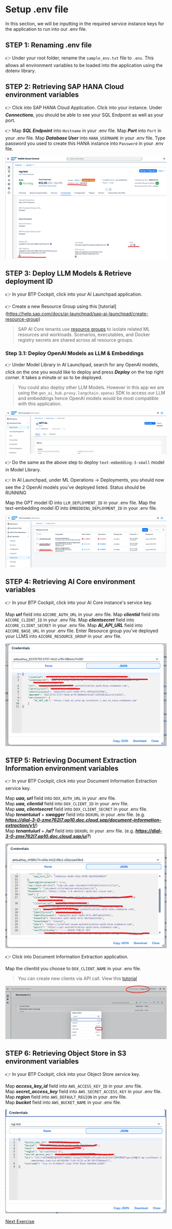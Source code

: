 # Setup .env file 

In this section, we will be inputting in the required service instance keys for the application to run into our .env file.

## STEP 1: Renaming .env file 

👉 Under your root folder, rename the ``sample_env.txt`` file to ``.env``. This allows all environment variables to be loaded into the application using the dotenv library.

## STEP 2: Retrieving SAP HANA Cloud environment variables 

👉 Click into SAP HANA Cloud Application. Click into your instance. Under ***Connections***, you should be able to see your SQL Endpoint as well as your port. 

👉 Map ***SQL Endpoint*** into ``Hostname`` in your .env file. 
    Map ***Port*** into ``Port`` in your .env file. 
    Map ***Database User*** into ``HANA_USERNAME`` in your .env file. 
    Type password you used to create this HANA instance into ``Password`` in your .env file. 

![Hostname&Port](assets/HANA_env1.png)

## STEP 3: Deploy LLM Models & Retrieve deployment ID

👉 In your BTP Cockpit, click into your AI Launchpad application. 

👉 Create a new Resource Group using this [tutorial] (https://help.sap.com/docs/ai-launchpad/sap-ai-launchpad/create-resource-group)

> SAP AI Core tenants use [resource groups](https://help.sap.com/docs/sap-ai-core/sap-ai-core-service-guide/resource-groups) to isolate related ML resources and workloads. Scenarios, executables, and Docker registry secrets are shared across all resource groups.

### Step 3.1: Deploy OpenAI Models as LLM & Embeddings 

👉 Under Model Library in AI Launchpad, search for any OpenAI models, click on the one you would like to deploy and press ***Deploy*** on the top right corner. It takes a minute or so to be deployed. 

> You could also deploy other LLM Models. However in this app we are using the ``gen_ai_hub.proxy.langchain.openai`` SDK to access our LLM and embeddings hence OpenAI models would be most compatible with this application. 

![DeployLLM](assets/deployllm.png)

👉 Do the same as the above step to deploy ``text-embedding-3-small`` model in Model Library. 

👉 In AI Launchpad, under ML Operations -> Deployments, you should now see the 2 OpenAI models you've deployed listed. Status should be RUNNING

Map the GPT model ID into ``LLM_DEPLOYMENT_ID`` in your .env file. 
Map the text-embedding model ID into ``EMBEDDING_DEPLOYMENT_ID`` in your .env file. 

![All Deployments](assets/Alldeployments.png)

## STEP 4: Retrieving AI Core environment variables 

👉 In your BTP Cockpit, click into your AI Core instance's service key. 

Map ***url*** field into ``AICORE_AUTH_URL`` in your .env file. 
Map ***clientid*** field into ``AICORE_CLIENT_ID`` in your .env file. 
Map ***clientsecret*** field into ``AICORE_CLIENT_SECRET`` in your .env file. 
Map ***AI_API_URL*** field into ``AICORE_BASE_URL`` in your .env file. 
Enter Resource group you've deployed your LLMS into ``AICORE_RESOURCE_GROUP`` in your .env file. 

![AI Core Credentials](assets/AICore_credentials.png)

## STEP 5: Retrieving Document Extraction Information environment variables 

👉 In your BTP Cockpit, click into your Document Information Extraction service key. 

Map ***uaa, url*** field into ``DOX_AUTH_URL`` in your .env file.  
Map ***uaa, clientid*** field into ``DOX_CLIENT_ID`` in your .env file.  
Map ***uaa, clientsecret*** field into ``DOX_CLIENT_SECRET`` in your .env file.  
Map ***tenantuiurl*** + ***swagger*** field into ``DOXURL`` in your .env file. (e.g. ***https://dial-3-0-zme762l7.ap10.doc.cloud.sap/document-information-extraction/v1/***)  
Map ***tenantuiurl*** + ***/ui?*** field into ``DOXURL`` in your .env file. (e.g. ***https://dial-3-0-zme762l7.ap10.doc.cloud.sap/ui?***)  

![DOX Credentials](assets/DoX_credentials.png)

👉 Click into Document Information Extraction application.

Map the clientId you choose to ``DOX_CLIENT_NAME`` in your .env file.

> You can create new clients via API call. View this [tutorial](https://help.sap.com/docs/document-information-extraction/document-information-extraction/create-client)

![DOX Client](assets/DoXClient.png)

## STEP 6: Retrieving Object Store in S3 environment variables 

👉 In your BTP Cockpit, click into your Object Store service key. 

Map ***access_key_id*** field into ``AWS_ACCESS_KEY_ID`` in your .env file.  
Map ***secret_access_key*** field into ``AWS_SECRET_ACCESS_KEY`` in your .env file.  
Map ***region*** field into ``AWS_DEFAULT_REGION`` in your .env file.  
Map ***bucket*** field into ``AWS_BUCKET_NAME`` in your .env file.  

![Object Store Credentials](assets/ObjStore_credentials.png)

[Next Exercise](3-Understanding-frontend.md)